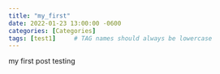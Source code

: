 ```yaml
---
title: "my_first"
date: 2022-01-23 13:00:00 -0600
categories: [Categories]
tags: [test1]     # TAG names should always be lowercase
---
```



my first post testing